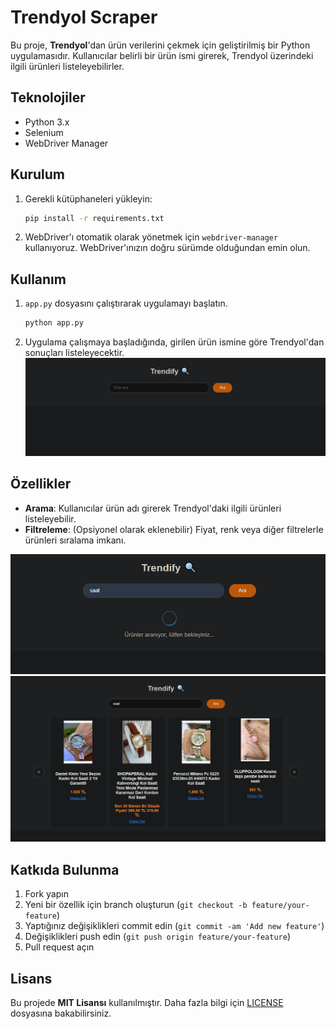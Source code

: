 # Trendyol Scraper

Bu proje, **Trendyol**'dan ürün verilerini çekmek için geliştirilmiş bir Python uygulamasıdır. Kullanıcılar belirli bir ürün ismi girerek, Trendyol üzerindeki ilgili ürünleri listeleyebilirler.

## Teknolojiler
- Python 3.x
- Selenium
- WebDriver Manager

## Kurulum

1. Gerekli kütüphaneleri yükleyin:
   ```bash
   pip install -r requirements.txt
   ```

2. WebDriver'ı otomatik olarak yönetmek için `webdriver-manager` kullanıyoruz. WebDriver'ınızın doğru sürümde olduğundan emin olun.

## Kullanım

1. `app.py` dosyasını çalıştırarak uygulamayı başlatın.
   ```bash
   python app.py
   ```

2. Uygulama çalışmaya başladığında, girilen ürün ismine göre Trendyol'dan sonuçları listeleyecektir.
![İlk Ekran](https://github.com/alparslan166/trendyol-scraper/blob/main/images/ilkEkran.png)

## Özellikler
- **Arama**: Kullanıcılar ürün adı girerek Trendyol'daki ilgili ürünleri listeleyebilir.
- **Filtreleme**: (Opsiyonel olarak eklenebilir) Fiyat, renk veya diğer filtrelerle ürünleri sıralama imkanı.

![program](https://github.com/alparslan166/trendyol-scraper/blob/main/images/program.png)
![ürünler](https://github.com/alparslan166/trendyol-scraper/blob/main/images/ürünler.png)

## Katkıda Bulunma

1. Fork yapın
2. Yeni bir özellik için branch oluşturun (`git checkout -b feature/your-feature`)
3. Yaptığınız değişiklikleri commit edin (`git commit -am 'Add new feature'`)
4. Değişiklikleri push edin (`git push origin feature/your-feature`)
5. Pull request açın

## Lisans

Bu projede **MIT Lisansı** kullanılmıştır. Daha fazla bilgi için [LICENSE](LICENSE) dosyasına bakabilirsiniz.
